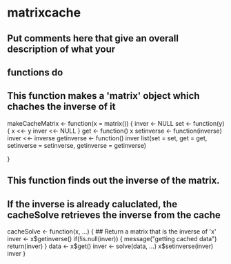 # matrixcache
## Put comments here that give an overall description of what your
## functions do

## This function makes a 'matrix' object which chaches the inverse of it

makeCacheMatrix <- function(x = matrix()) {
  inver <- NULL
  set <- function(y) {
    x <<- y
    inver <<- NULL
  }
  get <- function() x
  setinverse <- function(inverse) inver <<- inverse
  getinverse <- function() inver
  list(set = set, get = get,
       setinverse = setinverse,
       getinverse = getinverse)

}

## This function finds out the inverse of the matrix.
## If the inverse is already caluclated, the cacheSolve retrieves the inverse from the cache

cacheSolve <- function(x, ...) {
        ## Return a matrix that is the inverse of 'x'
  inver <- x$getinverse()
  if(!is.null(inver)) {
    message("getting cached data")
    return(inver)
  }
  data <- x$get()
  inver <- solve(data, ...)
  x$setinverse(inver)
  inver
}
